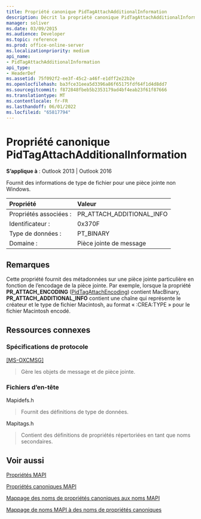 ```yaml
---
title: Propriété canonique PidTagAttachAdditionalInformation
description: Décrit la propriété canonique PidTagAttachAdditionalInformation, qui fournit des informations de type de fichier pour une pièce jointe non Windows.
manager: soliver
ms.date: 03/09/2015
ms.audience: Developer
ms.topic: reference
ms.prod: office-online-server
ms.localizationpriority: medium
api_name:
- PidTagAttachAdditionalInformation
api_type:
- HeaderDef
ms.assetid: 75f092f2-ee3f-45c2-a46f-e1dff2e22b2e
ms.openlocfilehash: ba3fce31eea5d3396a86f65175fdf64f1d4d8dd7
ms.sourcegitcommit: f872848fbeb5b2353179ad4bf4eab23f61f87666
ms.translationtype: MT
ms.contentlocale: fr-FR
ms.lasthandoff: 06/01/2022
ms.locfileid: "65817794"
---
```

# <a name="pidtagattachadditionalinformation-canonical-property"></a>Propriété canonique PidTagAttachAdditionalInformation

  
  
**S’applique à** : Outlook 2013 | Outlook 2016 
  
Fournit des informations de type de fichier pour une pièce jointe non Windows.
  
|Propriété|Valeur|
|:-----|:-----|
|Propriétés associées :  <br/> |PR_ATTACH_ADDITIONAL_INFO  <br/> |
|Identificateur :  <br/> |0x370F  <br/> |
|Type de données :  <br/> |PT_BINARY  <br/> |
|Domaine :  <br/> |Pièce jointe de message  <br/> |
   
## <a name="remarks"></a>Remarques

Cette propriété fournit des métadonnées sur une pièce jointe particulière en fonction de l’encodage de la pièce jointe. Par exemple, lorsque la propriété **PR_ATTACH_ENCODING** ([PidTagAttachEncoding](pidtagattachencoding-canonical-property.md)) contient MacBinary, **PR_ATTACH_ADDITIONAL_INFO** contient une chaîne qui représente le créateur et le type de fichier Macintosh, au format « :CREA:TYPE » pour le fichier Macintosh encodé. 
  
## <a name="related-resources"></a>Ressources connexes

### <a name="protocol-specifications"></a>Spécifications de protocole

[[MS-OXCMSG]](https://msdn.microsoft.com/library/7fd7ec40-deec-4c06-9493-1bc06b349682%28Office.15%29.aspx)
  
> Gère les objets de message et de pièce jointe.
    
### <a name="header-files"></a>Fichiers d’en-tête

Mapidefs.h
  
> Fournit des définitions de type de données.
    
Mapitags.h
  
> Contient des définitions de propriétés répertoriées en tant que noms secondaires.
    
## <a name="see-also"></a>Voir aussi



[Propriétés MAPI](mapi-properties.md)
  
[Propriétés canoniques MAPI](mapi-canonical-properties.md)
  
[Mappage des noms de propriétés canoniques aux noms MAPI](mapping-canonical-property-names-to-mapi-names.md)
  
[Mappage de noms MAPI à des noms de propriétés canoniques](mapping-mapi-names-to-canonical-property-names.md)

